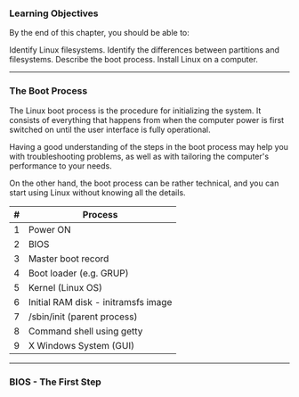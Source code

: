 ### Learning Objectives

By the end of this chapter, you should be able to:

Identify Linux filesystems.
Identify the differences between partitions and filesystems.
Describe the boot process.
Install Linux on a computer.


---

### The Boot Process

The Linux boot process is the procedure for initializing the system. It consists of everything that happens from when the computer power is first switched on until the user interface is fully operational. 

Having a good understanding of the steps in the boot process may help you with troubleshooting problems, as well as with tailoring the computer's performance to your needs. 

On the other hand, the boot process can be rather technical, and you can start using Linux without knowing all the details. 

| # | Process  |
|---|----------|
| 1 | Power ON |
| 2 | BIOS |
| 3 | Master boot record |
| 4 | Boot loader (e.g. GRUP) |
| 5 | Kernel (Linux OS) |
| 6 | Initial RAM disk - initramsfs image |
| 7 | /sbin/init (parent process) |
| 8 | Command shell using getty |
| 9 | X Windows System (GUI) |

---

### BIOS - The First Step

